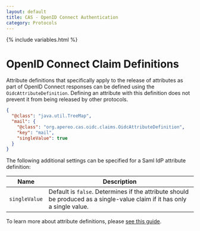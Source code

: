 ```yaml
---
layout: default
title: CAS - OpenID Connect Authentication
category: Protocols
---
```

{% include variables.html %}

# OpenID Connect Claim Definitions

Attribute definitions that specifically apply to the release of attributes as part of OpenID Connect responses can be
defined using the `OidcAttributeDefinition`. Defining an attribute with this definition does not
prevent it from being released by other protocols.

```json
{
  "@class": "java.util.TreeMap",
  "mail": {
    "@class": "org.apereo.cas.oidc.claims.OidcAttributeDefinition",
    "key": "mail",
    "singleValue": true
  }
}
```

The following additional settings can be specified for a Saml IdP attribute definition:

| Name          | Description                                                                                                               |
|---------------|---------------------------------------------------------------------------------------------------------------------------|
| `singleValue` | Default is `false`. Determines if the attribute should be produced as a single-value claim if it has only a single value. |

To learn more about attribute definitions, please [see this guide](../integration/Attribute-Definitions.html).
